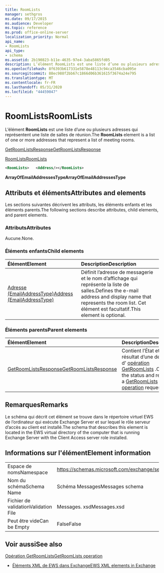 ```yaml
---
title: RoomLists
manager: sethgros
ms.date: 09/17/2015
ms.audience: Developer
ms.topic: reference
ms.prod: office-online-server
localization_priority: Normal
api_name:
- RoomLists
api_type:
- schema
ms.assetid: 2b190823-b11e-4635-97e4-3aba5865fd05
description: L’élément RoomLists est une liste d’une ou plusieurs adresses qui représentent une liste de salles de réunion.
ms.openlocfilehash: 8f6393b617331e5878e48113c94ca3546cba095e
ms.sourcegitcommit: 88ec988f2bb67c1866d06b361615f3674a24e795
ms.translationtype: MT
ms.contentlocale: fr-FR
ms.lasthandoff: 05/31/2020
ms.locfileid: "44459047"
---
```

# <a name="roomlists"></a><span data-ttu-id="9f26b-103">RoomLists</span><span class="sxs-lookup"><span data-stu-id="9f26b-103">RoomLists</span></span>

<span data-ttu-id="9f26b-104">L’élément **RoomLists** est une liste d’une ou plusieurs adresses qui représentent une liste de salles de réunion.</span><span class="sxs-lookup"><span data-stu-id="9f26b-104">The **RoomLists** element is a list of one or more addresses that represent a list of meeting rooms.</span></span> 
  
[<span data-ttu-id="9f26b-105">GetRoomListsResponse</span><span class="sxs-lookup"><span data-stu-id="9f26b-105">GetRoomListsResponse</span></span>](getroomlistsresponse.md)
  
[<span data-ttu-id="9f26b-106">RoomLists</span><span class="sxs-lookup"><span data-stu-id="9f26b-106">RoomLists</span></span>](roomlists.md)
  
```xml
<RoomLists>   <Address/></RoomLists>
```

 <span data-ttu-id="9f26b-107">**ArrayOfEmailAddressesType**</span><span class="sxs-lookup"><span data-stu-id="9f26b-107">**ArrayOfEmailAddressesType**</span></span>
## <a name="attributes-and-elements"></a><span data-ttu-id="9f26b-108">Attributs et éléments</span><span class="sxs-lookup"><span data-stu-id="9f26b-108">Attributes and elements</span></span>

<span data-ttu-id="9f26b-109">Les sections suivantes décrivent les attributs, les éléments enfants et les éléments parents.</span><span class="sxs-lookup"><span data-stu-id="9f26b-109">The following sections describe attributes, child elements, and parent elements.</span></span>
  
### <a name="attributes"></a><span data-ttu-id="9f26b-110">Attributs</span><span class="sxs-lookup"><span data-stu-id="9f26b-110">Attributes</span></span>

<span data-ttu-id="9f26b-111">Aucune.</span><span class="sxs-lookup"><span data-stu-id="9f26b-111">None.</span></span>
  
### <a name="child-elements"></a><span data-ttu-id="9f26b-112">Éléments enfants</span><span class="sxs-lookup"><span data-stu-id="9f26b-112">Child elements</span></span>

|<span data-ttu-id="9f26b-113">**Élément**</span><span class="sxs-lookup"><span data-stu-id="9f26b-113">**Element**</span></span>|<span data-ttu-id="9f26b-114">**Description**</span><span class="sxs-lookup"><span data-stu-id="9f26b-114">**Description**</span></span>|
|:-----|:-----|
|[<span data-ttu-id="9f26b-115">Adresse (EmailAddressType)</span><span class="sxs-lookup"><span data-stu-id="9f26b-115">Address (EmailAddressType)</span></span>](address-emailaddresstype.md) <br/> |<span data-ttu-id="9f26b-116">Définit l’adresse de messagerie et le nom d’affichage qui représente la liste de salles.</span><span class="sxs-lookup"><span data-stu-id="9f26b-116">Defines the e-mail address and display name that represents the room list.</span></span> <span data-ttu-id="9f26b-117">Cet élément est facultatif.</span><span class="sxs-lookup"><span data-stu-id="9f26b-117">This element is optional.</span></span>  <br/> |
   
### <a name="parent-elements"></a><span data-ttu-id="9f26b-118">Éléments parents</span><span class="sxs-lookup"><span data-stu-id="9f26b-118">Parent elements</span></span>

|<span data-ttu-id="9f26b-119">**Élément**</span><span class="sxs-lookup"><span data-stu-id="9f26b-119">**Element**</span></span>|<span data-ttu-id="9f26b-120">**Description**</span><span class="sxs-lookup"><span data-stu-id="9f26b-120">**Description**</span></span>|
|:-----|:-----|
|[<span data-ttu-id="9f26b-121">GetRoomListsResponse</span><span class="sxs-lookup"><span data-stu-id="9f26b-121">GetRoomListsResponse</span></span>](getroomlistsresponse.md) <br/> |<span data-ttu-id="9f26b-122">Contient l’État et le résultat d’une demande d' [opération GetRoomLists](getroomlists-operation.md) .</span><span class="sxs-lookup"><span data-stu-id="9f26b-122">Contains the status and result of a [GetRoomLists operation](getroomlists-operation.md) request.</span></span>  <br/> |
   
## <a name="remarks"></a><span data-ttu-id="9f26b-123">Remarques</span><span class="sxs-lookup"><span data-stu-id="9f26b-123">Remarks</span></span>

<span data-ttu-id="9f26b-124">Le schéma qui décrit cet élément se trouve dans le répertoire virtuel EWS de l’ordinateur qui exécute Exchange Server et sur lequel le rôle serveur d’accès au client est installé.</span><span class="sxs-lookup"><span data-stu-id="9f26b-124">The schema that describes this element is located in the EWS virtual directory of the computer that is running Exchange Server with the Client Access server role installed.</span></span>
  
## <a name="element-information"></a><span data-ttu-id="9f26b-125">Informations sur l'élément</span><span class="sxs-lookup"><span data-stu-id="9f26b-125">Element information</span></span>

|||
|:-----|:-----|
|<span data-ttu-id="9f26b-126">Espace de noms</span><span class="sxs-lookup"><span data-stu-id="9f26b-126">Namespace</span></span>  <br/> |https://schemas.microsoft.com/exchange/services/2006/messages  <br/> |
|<span data-ttu-id="9f26b-127">Nom du schéma</span><span class="sxs-lookup"><span data-stu-id="9f26b-127">Schema Name</span></span>  <br/> |<span data-ttu-id="9f26b-128">Schéma Messages</span><span class="sxs-lookup"><span data-stu-id="9f26b-128">Messages schema</span></span>  <br/> |
|<span data-ttu-id="9f26b-129">Fichier de validation</span><span class="sxs-lookup"><span data-stu-id="9f26b-129">Validation File</span></span>  <br/> |<span data-ttu-id="9f26b-130">Messages. xsd</span><span class="sxs-lookup"><span data-stu-id="9f26b-130">Messages.xsd</span></span>  <br/> |
|<span data-ttu-id="9f26b-131">Peut être vide</span><span class="sxs-lookup"><span data-stu-id="9f26b-131">Can be Empty</span></span>  <br/> |<span data-ttu-id="9f26b-132">False</span><span class="sxs-lookup"><span data-stu-id="9f26b-132">False</span></span>  <br/> |
   
## <a name="see-also"></a><span data-ttu-id="9f26b-133">Voir aussi</span><span class="sxs-lookup"><span data-stu-id="9f26b-133">See also</span></span>



[<span data-ttu-id="9f26b-134">Opération GetRoomLists</span><span class="sxs-lookup"><span data-stu-id="9f26b-134">GetRoomLists operation</span></span>](getroomlists-operation.md)


- [<span data-ttu-id="9f26b-135">Éléments XML de EWS dans Exchange</span><span class="sxs-lookup"><span data-stu-id="9f26b-135">EWS XML elements in Exchange</span></span>](ews-xml-elements-in-exchange.md)

